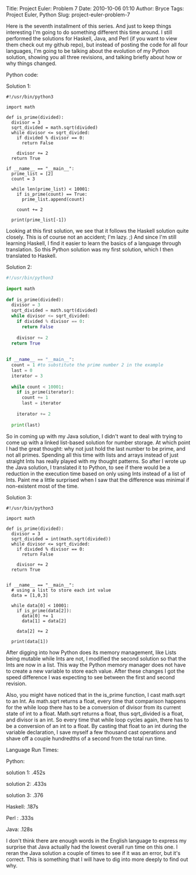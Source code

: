 Title: Project Euler: Problem 7
Date: 2010-10-06 01:10
Author: Bryce
Tags: Project Euler, Python
Slug: project-euler-problem-7

Here is the seventh installment of this series. And just to keep things
interesting I'm going to do something different this time around. I
still performed the solutions for Haskell, Java, and Perl (if you want
to view them check out my github repo), but instead of posting the code
for all four languages, I'm going to be talking about the evolution of
my Python solution, showing you all three revisions, and talking briefly
about how or why things changed.

Python code:

Solution 1:

```python3
#!/usr/bin/python3
 
import math
 
def is_prime(divided):
  divisor = 3
  sqrt_divided = math.sqrt(divided)
  while divisor <= sqrt_divided:
    if divided % divisor == 0:
      return False
 
    divisor += 2
  return True
 
if __name__ == "__main__":
  prime_list = [2]
  count = 3
 
  while len(prime_list) < 10001:
    if is_prime(count) == True:
      prime_list.append(count)
 
    count += 2
 
  print(prime_list[-1])
```

Looking at this first solution, we see that it follows the Haskell
solution quite closely. This is of course not an accident; I'm lazy. ;)
And since I'm still learning Haskell, I find it easier to learn the
basics of a language through translation. So this Python solution was my
first solution, which I then translated to Haskell.

Solution 2:

```python
#!/usr/bin/python3
 
import math
 
def is_prime(divided):
  divisor = 3
  sqrt_divided = math.sqrt(divided)
  while divisor <= sqrt_divided:
    if divided % divisor == 0:
      return False
 
    divisor += 2
  return True
 
 
if __name__ == "__main__":
  count = 1 #to substitute the prime number 2 in the example
  last = 0
  iterator = 3
 
  while count < 10001:
    if is_prime(iterator):
      count += 1
      last = iterator
 
    iterator += 2
 
  print(last)
```

So in coming up with my Java solution, I didn't want to deal with trying
to come up with a linked list-based solution for number storage. At
which point I had the great thought: why not just hold the last number
to be prime, and not all primes. Spending all this time with lists and
arrays instead of just straight Ints has really played with my thought
patterns. So after I wrote up the Java solution, I translated it to
Python, to see if there would be a reduction in the execution time based
on only using Ints instead of a list of Ints. Paint me a little
surprised when I saw that the difference was minimal if non-existent
most of the time.

Solution 3:

```python3
#!/usr/bin/python3
 
import math
 
def is_prime(divided):
  divisor = 3
  sqrt_divided = int(math.sqrt(divided))
  while divisor <= sqrt_divided:
    if divided % divisor == 0:
      return False
 
    divisor += 2
  return True
 
 
if __name__ == "__main__":
  # using a list to store each int value 
  data = [1,0,3]
 
  while data[0] < 10001:
    if is_prime(data[2]):
      data[0] += 1
      data[1] = data[2]
 
    data[2] += 2
 
  print(data[1])
```

After digging into how Python does its memory management, like Lists
being mutable while Ints are not, I modified the second solution so that
the Ints are now in a list. This way the Python memory manager does not
have to create a new variable to store each value. After these changes I
got the speed difference I was expecting to see between the first and
second revision.

Also, you might have noticed that in the is_prime function, I cast
math.sqrt to an Int. As math.sqrt returns a float, every time that
comparison happens for the while loop there has to be a conversion of
divisor from its current state of int to a float. Math.sqrt returns a
float, thus sqrt_divided is a float, and divisor is an int. So every
time that while loop cycles again, there has to be a conversion of an
int to a float. By casting that float to an int during the variable
declaration, I save myself a few thousand cast operations and shave off
a couple hundredths of a second from the total run time.

Language Run Times:

Python:

solution 1: .452s

solution 2: .433s

solution 3: .376

Haskell: .187s

Perl : .333s

Java: .128s

I don't think there are enough words in the English language to express
my surprise that Java actually had the lowest overall run time on this
one. I reran the Java solution a couple of times to see if it was an
error, but it's correct. This is something that I will have to dig into
more deeply to find out why.
